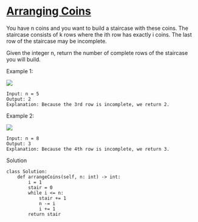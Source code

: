 # [Arranging Coins](https://leetcode.com/problems/arranging-coins/)

You have n coins and you want to build a staircase with these coins. The staircase consists of k rows where the ith row 
has exactly i coins. The last row of the staircase may be incomplete.

Given the integer n, return the number of complete rows of the staircase you will build.

Example 1:

![](https://assets.leetcode.com/uploads/2021/04/09/arrangecoins1-grid.jpg)

```
Input: n = 5
Output: 2
Explanation: Because the 3rd row is incomplete, we return 2.
```
Example 2:

![](https://assets.leetcode.com/uploads/2021/04/09/arrangecoins2-grid.jpg)

```
Input: n = 8
Output: 3
Explanation: Because the 4th row is incomplete, we return 3.
```
Solution
```
class Solution:
    def arrangeCoins(self, n: int) -> int:
        i = 1
        stair = 0
        while i <= n:
            stair += 1
            n -= i
            i += 1
        return stair
```